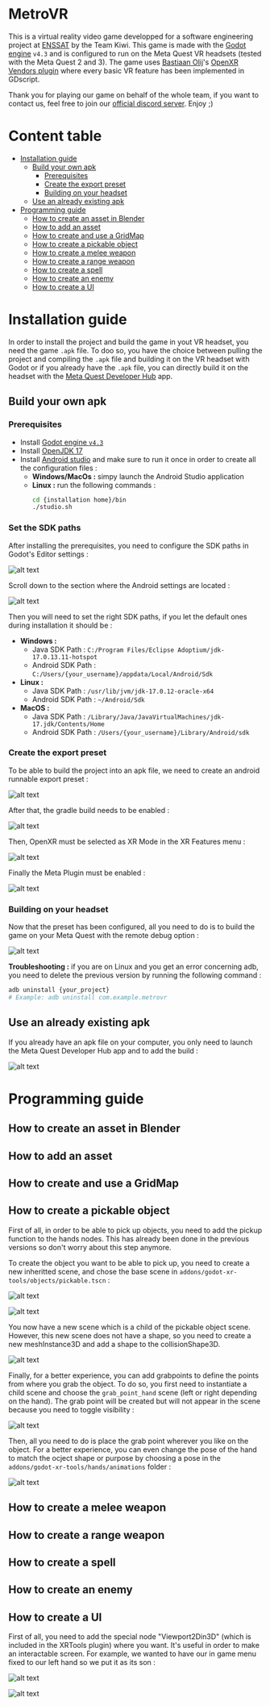 # MetroVR

This is a virtual reality video game developped for a software engineering project at [ENSSAT](https://enssat.fr) by the Team Kiwi. This game is made with the [Godot engine](https://godotengine.org) ``v4.3`` and is configured to run on the Meta Quest VR headsets (tested with the Meta Quest 2 and 3). The game uses [Bastiaan Olij](https://github.com/BastiaanOlij)'s [OpenXR Vendors plugin](https://github.com/GodotVR/godot_openxr_vendors/releases) where every basic VR feature has been implemented in GDscript.  
  
Thank you for playing our game on behalf of the whole team, if you want to contact us, feel free to join our [official discord server](https://youtu.be/dQw4w9WgXcQ). Enjoy ;)  

# Content table
- [Installation guide](#installation-guide)
    - [Build your own apk](#build-your-own-apk)
        - [Prerequisites](#prerequisites)
        - [Create the export preset](#create-the-export-preset)
        - [Building on your headset](#building-on-your-headset)
    - [Use an already existing apk](#use-an-already-existing-apk)
- [Programming guide](#programming-guide)
    - [How to create an asset in Blender](#how-to-create-an-asset-in-blender)
    - [How to add an asset](#how-to-add-an-asset)
    - [How to create and use a GridMap](#how-to-create-and-use-a-gridmap)
    - [How to create a pickable object](#how-to-create-a-pickable-object)
    - [How to create a melee weapon](#how-to-create-a-melee-weapon)
    - [How to create a range weapon](#how-to-create-a-range-weapon)
    - [How to create a spell](#how-to-create-a-spell)
    - [How to create an enemy](#how-to-create-an-enemy)
    - [How to create a UI](#how-to-create-a-ui)

# Installation guide

In order to install the project and build the game in yout VR headset, you need the game ``.apk`` file. To doo so, you have the choice between pulling the project and compiling the ``.apk`` file and building it on the VR headset with Godot or if you already have the ``.apk`` file, you can directly build it on the headset with the [Meta Quest Developer Hub](https://developers.meta.com/horizon/documentation/unity/ts-odh/) app.

## Build your own apk

### Prerequisites
- Install [Godot engine ``v4.3``](https://godotengine.org)
- Install [OpenJDK 17](https://www.oracle.com/java/technologies/javase/jdk17-archive-downloads.html)
- Install [Android studio](https://developer.android.com/studio?hl=fr) and make sure to run it once in order to create all the configuration files :  
    - **Windows/MacOs :** simpy launch the Android Studio application
    - **Linux :** run the following commands :
        ```bash
        cd {installation home}/bin
        ./studio.sh
        ```

### Set the SDK paths
After installing the prerequisites, you need to configure the SDK paths in Godot's Editor settings :  
  
![alt text](doc/image6.png)  
  
Scroll down to the section where the Android settings are located : 
   
![alt text](doc/image7.png)
  
Then you will need to set the right SDK paths, if you let the default ones during installation it should be :  
- **Windows :**
    - Java SDK Path : ``C:/Program Files/Eclipse Adoptium/jdk-17.0.13.11-hotspot``
    - Android SDK Path : ``C:/Users/{your_username}/appdata/Local/Android/Sdk ``
- **Linux :**
    - Java SDK Path : ``/usr/lib/jvm/jdk-17.0.12-oracle-x64``
    - Android SDK Path : ``~/Android/Sdk``
- **MacOS :**
    - Java SDK Path : ``/Library/Java/JavaVirtualMachines/jdk-17.jdk/Contents/Home``
    - Android SDK Path : ``/Users/{your_username}/Library/Android/sdk ``

### Create the export preset
To be able to build the project into an apk file, we need to create an android runnable export preset :
  
![alt text](doc/image.png)  
  
After that, the gradle build needs to be enabled :
  
![alt text](doc/image1.png)
  
Then, OpenXR must be selected as XR Mode in the XR Features menu : 
   
![alt text](doc/image2.png)
  
Finally the Meta Plugin must be enabled :
  
![alt text](doc/image3.png)  

### Building on your headset
Now that the preset has been configured, all you need to do is to build the game on your Meta Quest with the remote debug option :  
  
![alt text](doc/image4.png)  
  
**Troubleshooting :** if you are on Linux and you get an error concerning adb, you need to delete the previous version by running the following command :   
```bash
adb uninstall {your_project}
# Example: adb uninstall com.example.metrovr
```



## Use an already existing apk
If you already have an apk file on your computer, you only need to launch the Meta Quest Developer Hub app and to add the build : 
  
![alt text](doc/image5.png)


# Programming guide

## How to create an asset in Blender

## How to add an asset

## How to create and use a GridMap

## How to create a pickable object

First of all, in order to be able to pick up objects, you need to add the pickup function to the hands nodes. This has already been done in the previous versions so don't worry about this step anymore.  

To create the object you want to be able to pick up, you need to create a new inheritted scene, and chose the base scene in ``addons/godot-xr-tools/objects/pickable.tscn`` :  
  
![alt text](doc/image8.png)   
  
![alt text](doc/image9.png)   
  
You now have a new scene which is a child of the pickable object scene. However, this new scene does not have a shape, so you need to create a new meshInstance3D and add a shape to the collisionShape3D.  
  
![alt text](doc/image10.png)  
  
Finally, for a better experience, you can add grabpoints to define the points from where you grab the object. To do so, you first need to instantiate a child scene and choose the ``grab_point_hand`` scene (left or right depending on the hand). The grab point will be created but will not appear in the scene because you need to toggle visibility :  
  
![alt text](doc/image11.png)  
  
Then, all you need to do is place the grab point wherever you like on the object. For a better experience, you can even change the pose of the hand to match the ocject shape or purpose by choosing a pose in the ``addons/godot-xr-tools/hands/animations`` folder :  
  
![alt text](doc/image12.png)    
  
## How to create a melee weapon

## How to create a range weapon

## How to create a spell

## How to create an enemy

## How to create a UI

First of all, you need to add the special node "Viewport2Din3D" (which is included in the XRTools plugin) where you want. It's useful in order to make an interactable screen. For example, we wanted to have our in game menu fixed to our left hand so we put it as its son :

![alt text](doc/createUI1.png) 

![alt text](doc/createUI2.png) 

